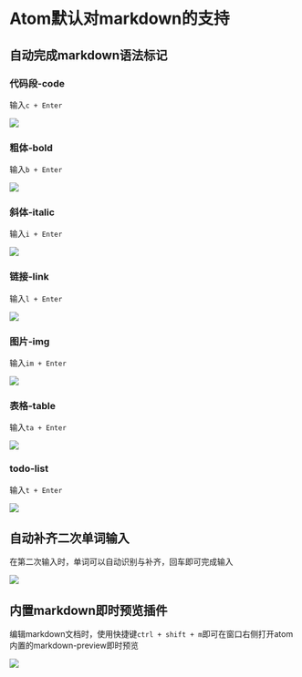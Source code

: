 # Atom默认对markdown的支持

## 自动完成markdown语法标记

### 代码段-code
输入`c + Enter`

![](http://tevinli.github.io/illustration/amWiki/autocomplate-code.png)

### 粗体-bold
输入`b + Enter`

![](http://tevinli.github.io/illustration/amWiki/autocomplate-bold.png)

### 斜体-italic
输入`i + Enter`

![](http://tevinli.github.io/illustration/amWiki/autocomplate-italic.png)

### 链接-link
输入`l + Enter`

![](http://tevinli.github.io/illustration/amWiki/autocomplate-link.png)

### 图片-img
输入`im + Enter`

![](http://tevinli.github.io/illustration/amWiki/autocomplate-image.png)

### 表格-table
输入`ta + Enter`

![](http://tevinli.github.io/illustration/amWiki/autocomplate-table.png)

### todo-list
输入`t + Enter`

![](http://tevinli.github.io/illustration/amWiki/autocomplate-todo.png)

## 自动补齐二次单词输入
在第二次输入时，单词可以自动识别与补齐，回车即可完成输入

![](http://tevinli.github.io/illustration/amWiki/autocomplate-secondary.png)

## 内置markdown即时预览插件
编辑markdown文档时，使用快捷键`ctrl + shift + m`即可在窗口右侧打开atom内置的markdown-preview即时预览

![](http://tevinli.github.io/illustration/amWiki/atom-md-preview.png)
